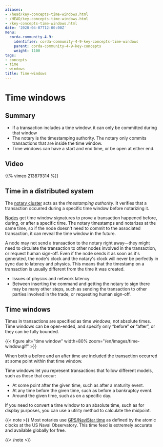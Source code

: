 ```yaml
---
aliases:
- /head/key-concepts-time-windows.html
- /HEAD/key-concepts-time-windows.html
- /key-concepts-time-windows.html
date: '2020-04-07T12:00:00Z'
menu:
  corda-community-4-9:
    identifier: corda-community-4-9-key-concepts-time-windows
    parent: corda-community-4-9-key-concepts
    weight: 1100
tags:
- concepts
- time
- windows
title: Time-windows
---
```



# Time windows

## Summary

* If a transaction includes a time window, it can only be committed during that window
* The notary is the timestamping authority. The notary only commits transactions that are inside the time window.
* Time windows can have a start and end time, or be open at either end.

## Video

{{% vimeo 213879314 %}}

## Time in a distributed system

The [notary cluster](../../../../../en/platform/corda/4.8/open-source/key-concepts-notaries.md) acts as the *timestamping authority*.
It verifies that a transaction occurred during a specific time window before notarizing it.

[Nodes](key-concepts-node.md) get time window signatures to prove a transaction happened before, during, or after a specific time. The notary timestamps and notarizes at the same time, so if the node doesn't need to commit to the associated transaction, it can reveal the time window in the future.

A node may not send a transaction to the notary right away—they might need to circulate the transaction to other nodes involved in the transaction, or request human sign-off. Even if the node sends it as soon as it's generated, the node's clock and the notary's clock will never be perfectly in sync due to latency and physics. This means that the timestamp on a transaction is usually different from the time it was created.
* Issues of physics and network latency
* Between inserting the command and getting the notary to sign there may be many other steps, such as sending the transaction to other parties involved in the
trade, or requesting human sign-off.

## Time windows

Times in transactions are specified as time *windows*, not absolute times. Time windows can be open-ended, and specify only
“before” **or** “after”, or they can be fully bounded.

{{< figure alt="time window" width=80% zoom="/en/images/time-window.gif" >}}

When both a before and an after time are included the transaction occurred at some point within that time window.

Time windows let you represent transactions that follow different models, such as those that occur:

* At some point after the given time, such as after a maturity event.
* At any time before the given time, such as before a bankruptcy event.
* Around the given time, such as on a specific day.

If you need to convert a time window to an absolute time, such as for display purposes, you can use a utility method to calculate the midpoint.

{{< note >}}
Most notaries use [GPS/NaviStar time](https://www.usno.navy.mil/USNO/time/display-clocks/simpletime) as defined by the atomic clocks at the US Naval Observatory. This time feed is extremely accurate and available globally for free.

{{< /note >}}
